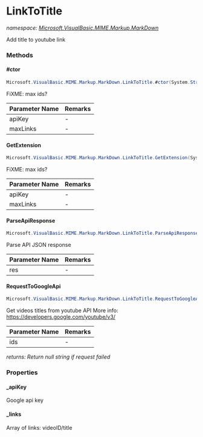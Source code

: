 ﻿# LinkToTitle
_namespace: <a href="#" onClick="load('/docs/Microsoft.VisualBasic.MIME.Markup.MarkDown/index.md')">Microsoft.VisualBasic.MIME.Markup.MarkDown</a>_

Add title to youtube link



### Methods

#### #ctor
```csharp
Microsoft.VisualBasic.MIME.Markup.MarkDown.LinkToTitle.#ctor(System.String,System.Int32)
```
FiXME: max ids?

|Parameter Name|Remarks|
|--------------|-------|
|apiKey|-|
|maxLinks|-|


#### GetExtension
```csharp
Microsoft.VisualBasic.MIME.Markup.MarkDown.LinkToTitle.GetExtension(System.String,System.Int32)
```
FiXME: max ids?

|Parameter Name|Remarks|
|--------------|-------|
|apiKey|-|
|maxLinks|-|


#### ParseApiResponse
```csharp
Microsoft.VisualBasic.MIME.Markup.MarkDown.LinkToTitle.ParseApiResponse(System.String)
```
Parse API JSON response

|Parameter Name|Remarks|
|--------------|-------|
|res|-|


#### RequestToGoogleApi
```csharp
Microsoft.VisualBasic.MIME.Markup.MarkDown.LinkToTitle.RequestToGoogleApi(System.String)
```
Get videos titles from youtube API
 More info: https://developers.google.com/youtube/v3/

|Parameter Name|Remarks|
|--------------|-------|
|ids|-|


_returns: Return null string if request failed_


### Properties

#### _apiKey
Google api key
#### _links
Array of links: videoID/title
